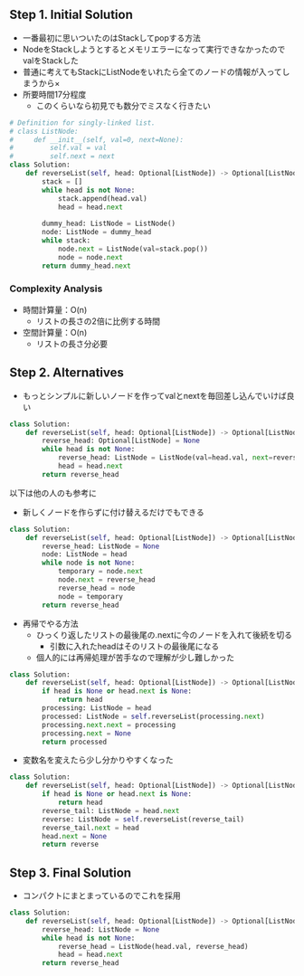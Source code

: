 ## Step 1. Initial Solution

- 一番最初に思いついたのはStackしてpopする方法
- NodeをStackしようとするとメモリエラーになって実行できなかったのでvalをStackした
- 普通に考えてもStackにListNodeをいれたら全てのノードの情報が入ってしまうから×
- 所要時間17分程度
    - このくらいなら初見でも数分でミスなく行きたい

```python
# Definition for singly-linked list.
# class ListNode:
#     def __init__(self, val=0, next=None):
#         self.val = val
#         self.next = next
class Solution:
    def reverseList(self, head: Optional[ListNode]) -> Optional[ListNode]:
        stack = []
        while head is not None:
            stack.append(head.val)
            head = head.next
            
        dummy_head: ListNode = ListNode()
        node: ListNode = dummy_head
        while stack:
            node.next = ListNode(val=stack.pop())
            node = node.next
        return dummy_head.next
```

### Complexity Analysis

- 時間計算量：O(n)
    - リストの長さの2倍に比例する時間
- 空間計算量：O(n)
    - リストの長さ分必要

## Step 2. Alternatives

- もっとシンプルに新しいノードを作ってvalとnextを毎回差し込んでいけば良い

```python
class Solution:
    def reverseList(self, head: Optional[ListNode]) -> Optional[ListNode]:
        reverse_head: Optional[ListNode] = None
        while head is not None:
            reverse_head: ListNode = ListNode(val=head.val, next=reverse_head)
            head = head.next
        return reverse_head
```

以下は他の人のも参考に

- 新しくノードを作らずに付け替えるだけでもできる

```python
class Solution:
    def reverseList(self, head: Optional[ListNode]) -> Optional[ListNode]:
        reverse_head: ListNode = None
        node: ListNode = head
        while node is not None:
            temporary = node.next
            node.next = reverse_head
            reverse_head = node
            node = temporary
        return reverse_head
```

- 再帰でやる方法
    - ひっくり返したリストの最後尾の.nextに今のノードを入れて後続を切る
        - 引数に入れたheadはそのリストの最後尾になる
    - 個人的には再帰処理が苦手なので理解が少し難しかった

```python
class Solution:
    def reverseList(self, head: Optional[ListNode]) -> Optional[ListNode]:
        if head is None or head.next is None:
            return head
        processing: ListNode = head
        processed: ListNode = self.reverseList(processing.next)
        processing.next.next = processing
        processing.next = None
        return processed
```

- 変数名を変えたら少し分かりやすくなった

```python
class Solution:
    def reverseList(self, head: Optional[ListNode]) -> Optional[ListNode]:
        if head is None or head.next is None:
            return head
        reverse_tail: ListNode = head.next
        reverse: ListNode = self.reverseList(reverse_tail)
        reverse_tail.next = head
        head.next = None
        return reverse
```

## Step 3. Final Solution

- コンパクトにまとまっているのでこれを採用

```python
class Solution:
    def reverseList(self, head: Optional[ListNode]) -> Optional[ListNode]:
        reverse_head: ListNode = None
        while head is not None:
            reverse_head = ListNode(head.val, reverse_head)
            head = head.next
        return reverse_head
```
